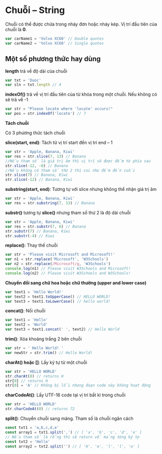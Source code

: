 # Chuỗi – String

Chuỗi có thể được chứa trong nháy đơn hoặc nháy kép. Vị trí đầu tiên của chuỗi là **0**.

```javascript
var carName1 = 'Volvo XC60' // Double quotes
var carName2 = 'Volvo XC60' // Single quotes
```

## Một số phương thức hay dùng

**length** trả về độ dài của chuỗi

```javascript
var txt = 'Duoc'
var sln = txt.length // 4
```

**indexOf()** trả về vị trí đầu tiên của từ khóa trong một chuỗi. Nếu không có sẽ trả về -1

```javascript
var str = "Please locate where 'locate' occurs!"
var pos = str.indexOf('locate') // 7
```

**Tách chuỗi**

Có 3 phương thức tách chuỗi

**slice(start, end)**: Tách từ vị trí start đến vị trí end – 1

```javascript
var str = 'Apple, Banana, Kiwi'
var res = str.slice(7, 13) // Banana
//Nếu tham số là giá trị âm thì vị trí sẽ được đếm từ phía sau
str.slice(-12, -6) // Banana
//Nếu không có tham số thứ 2 thì coi như đếm đến cuối
str.slice(7) // Banana, Kiwi
str.slice(-12) // Banana, Kiwi
```

**substring(start, end)**: Tương tự với slice nhưng không thể nhận giá trị âm

```javascript
var str = 'Apple, Banana, Kiwi'
var res = str.substring(7, 13) // Banana
```

**substr()** tương tự **slice()** nhưng tham số thứ 2 là độ dài chuỗi

```javascript
var str = 'Apple, Banana, Kiwi'
var res = str.substr(7, 6) // Banana
str.substr(7) // Banana, Kiwi
str.substr(-4) // Kiwi
```

**replace()**: Thay thế chuỗi

```javascript
var str = 'Please visit Microsoft and Microsoft!'
var n1 = str.replace('Microsoft', 'W3Schools')
var n2 = str.replace(/Microsoft/g, 'W3Schools')
console.log(n1) // Please visit W3Schools and Microsoft!
console.log(n2) // Please visit W3Schools and W3Schools!
```

**Chuyển đổi sang chữ hoa hoặc chữ thường (upper and lower case)**

```javascript
var text1 = 'Hello World!'
var text2 = text1.toUpperCase() // HELLO WORLD!
var text3 = text1.toLowerCase() // hello world!
```

**concat()**: Nối chuỗi

```javascript
var text1 = 'Hello'
var text2 = 'World'
var text3 = text1.concat(' ', text2) // Hello World
```

**trim()**: Xóa khoảng trắng 2 bên chuỗi

```javascript
var str = ' Hello World! '
var newStr = str.trim() // Hello World!
```

**charAt() hoặc []**: Lấy ký tự từ một chuỗi

```javascript
var str = 'HELLO WORLD'
str.charAt(0) // returns H
str[0] // returns H
str[0] = 'A' // Không bị lỗi nhưng đoạn code này không hoạt động
```

**charCodeAt()**: Lấy UTF-16 code tại vị trí bất kì trong chuỗi

```javascript
var str = 'HELLO WORLD'
str.charCodeAt(0) // returns 72
```

**split()**: Chuyển chuỗi sang mảng. Tham số là chuỗi ngăn cách

```javascript
const txt1 = 'a,b,c,d,e'
const array1 = txt1.split(',') // [ 'a', 'b', 'c', 'd', 'e' ]
// Nếu tham số là rỗng thì sẽ return về mảng từng ký tự
const txt2 = 'Hello'
const array2 = txt2.split('') // [ 'H', 'e', 'l', 'l', 'o' ]
```
